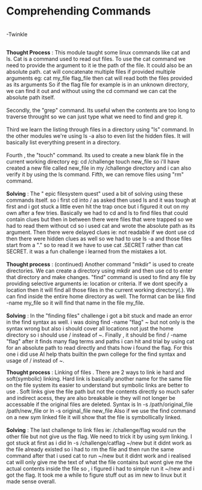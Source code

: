 # Comprehending Commands 
<br>
-Twinkle 
<br>
<br>
<p align=centre>
  
**Thought Process** : This module taught some linux commands like cat and ls. Cat is a command used to read out files. To use the cat command 
                      we need to provide the argument to it ie the path of the file. It could also be an absolute path. cat will concatenate 
                      multiple files if provided multiple arguments eg: cat my_file flag_file then cat will read both the files provided as its arguments 
                      So if the flag file for example is in an unknown directory, we can find it out and without using the cd command we can cat the absolute path 
                      itself. <br><br>
                      Secondly, the "grep" command. Its useful when the contents are too long to traverse throught so we can just type what we need to find 
                      and grep it.<br><br>
                      Third we learn the listing through files in a directory using "ls" command. In the other modules we're using ls -a also to even list the hidden files. 
                      It will basically list everything present in a directory.<br><br>
                      Fourth , the "touch" command. Its used to create a new blank file in the current working directory eg: 
                      cd /challenge 
                      touch new_file 
                      so i'll have created a new file called new_file in my /challenge directory and i can also verify it by using the ls command. 
                      Fifth, we can remove files using "rm" command.
<br>
<br>
**Solving** : The " epic filesystem quest" used a bit of solving using these commands itself. so i first cd into / as asked then used ls and it was tough at first and i got stuck a little 
                even hit the trap once but i figured it out on my own after a few tries. Basically we had to cd and ls to find files that could contain clues but then in between there were files
                that were trapped so we had to read them without cd so i used cat and wrote the absolute path as its argument. Then there were delayed clues ie: not readable if we dont use cd 
                then there were hidden clues as well so we had to use ls -a and those files start from a "." so to read it we have to use cat .SECRET rather than cat SECRET. 
                it was a fun challenge i learned from the mistakes a lot.
<br>
<br>
**Thought process** : (continued) Another command "mkdir" is used to create directories. We can create a directory using mkdir and then use cd to enter that directory and make changes.
                      "find" command is used to find any file by providing selective arguments ie: location or criteria. If we dont specify a location then it will find all those files in the 
                      current working directory(.). We can find inside the entire home directory as well. The format can be like 
                      find -name my_file 
                      so it will find that name in the file my_file. 
<br>
<br>
**Solving** : In the "finding files" challenge i got a bit stuck and made an error in the find syntax as well. i was doing find -name "flag" ~ but not only is the syntax wrong but also 
              i should cover all locations not just the home directory so i should use / instead of ~. Finally , it should be 
              find / -name "flag"
              after it finds many flag terms and paths i can hit and trial by using cat for an absolute path to read directly and thats how i found the flag. For this one i did use AI help thats 
              builtin the pwn college for the find syntax and usage of / instead of ~.
<br>

**Thought process** : Linking of files . There are 2 ways to link ie hard and soft(symbolic) linking. Hard link is basically another name for the same file on the file system its easier to understand but 
                      symbolic links are better to use . Soft links give the file path but not the contents directly so much safer and indirect acess, they are also breakable ie they will not longer be accessable 
                      if the original files are deleted. Syntax is 
                      ln -s /path/original_file /path/new_file 
                      or 
                      ln -s original_file new_file 
                      Also if we use the find command on a new sym linked file it will show that the file is symbollically linked. 
<br>
<br>
**Solving** : The last challenge to link files ie: /challenge/flag would run the other file but not give us the flag. We need to trick it by using sym linking. 
              I got stuck at first as i did ln -s /challenge/catflag ~/new 
              but it didnt work as the file already existed so i had to rm the file and then run the same command 
              after that i used cat to run ~/new but it didnt work and i realised cat will only give me the text of what the file contains but wont give me the actual contents inside the file 
              so , i figured i had to simple run it 
              ~/new 
              and i got the flag. It took me a while to figure stuff out as im new to linux but it made sense overall. 
              
  </p>                    

                      

